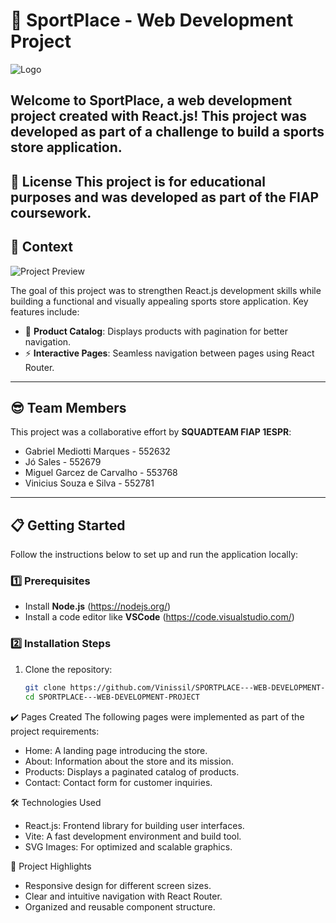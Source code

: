 # 🚀 SportPlace - Web Development Project

![Logo](https://github.com/Vinissil/SPORTPLACE---WEB-DEVELOPMENT-PROJECT/blob/main/src/assets/img/logo.svg)

Welcome to **SportPlace**, a web development project created with **React.js**! This project was developed as part of a challenge to build a sports store application.
---
📜 License
This project is for educational purposes and was developed as part of the FIAP coursework.
---

## 🧠 Context

![Project Preview](https://github.com/Vinissil/SPORTPLACE---WEB-DEVELOPMENT-PROJECT/blob/main/src/assets/img/imageminicial.svg)

The goal of this project was to strengthen React.js development skills while building a functional and visually appealing sports store application. Key features include:

- 📄 **Product Catalog**: Displays products with pagination for better navigation.
- ⚡ **Interactive Pages**: Seamless navigation between pages using React Router.

---

## 😎 Team Members

This project was a collaborative effort by **SQUADTEAM FIAP 1ESPR**:

- Gabriel Mediotti Marques - 552632  
- Jó Sales - 552679  
- Miguel Garcez de Carvalho - 553768  
- Vinicius Souza e Silva - 552781  

---

## 📋 Getting Started

Follow the instructions below to set up and run the application locally:

### 1️⃣ Prerequisites
- Install **Node.js** (https://nodejs.org/)
- Install a code editor like **VSCode** (https://code.visualstudio.com/)

### 2️⃣ Installation Steps
1. Clone the repository:
   ```bash
   git clone https://github.com/Vinissil/SPORTPLACE---WEB-DEVELOPMENT-PROJECT.git
   cd SPORTPLACE---WEB-DEVELOPMENT-PROJECT

✔️ Pages Created
The following pages were implemented as part of the project requirements:

- Home: A landing page introducing the store.
- About: Information about the store and its mission.
- Products: Displays a paginated catalog of products.
- Contact: Contact form for customer inquiries.

🛠️ Technologies Used
- React.js: Frontend library for building user interfaces.
- Vite: A fast development environment and build tool.
- SVG Images: For optimized and scalable graphics.

🔗 Project Highlights
- Responsive design for different screen sizes.
- Clear and intuitive navigation with React Router.
- Organized and reusable component structure.

